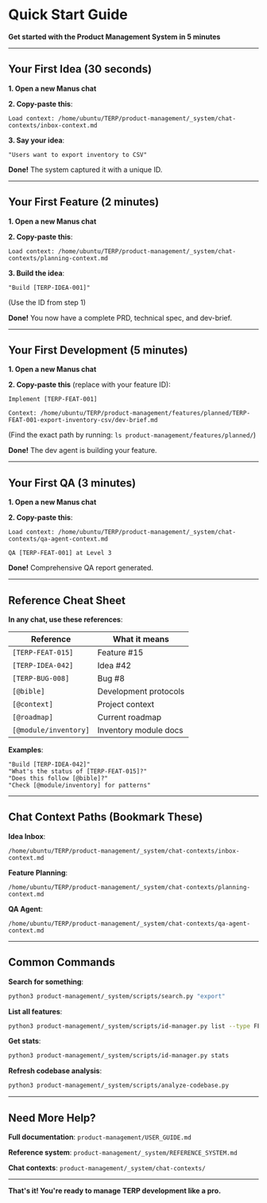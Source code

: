 # Quick Start Guide

**Get started with the Product Management System in 5 minutes**

---

## Your First Idea (30 seconds)

**1. Open a new Manus chat**

**2. Copy-paste this**:
```
Load context: /home/ubuntu/TERP/product-management/_system/chat-contexts/inbox-context.md
```

**3. Say your idea**:
```
"Users want to export inventory to CSV"
```

**Done!** The system captured it with a unique ID.

---

## Your First Feature (2 minutes)

**1. Open a new Manus chat**

**2. Copy-paste this**:
```
Load context: /home/ubuntu/TERP/product-management/_system/chat-contexts/planning-context.md
```

**3. Build the idea**:
```
"Build [TERP-IDEA-001]"
```

(Use the ID from step 1)

**Done!** You now have a complete PRD, technical spec, and dev-brief.

---

## Your First Development (5 minutes)

**1. Open a new Manus chat**

**2. Copy-paste this** (replace with your feature ID):
```
Implement [TERP-FEAT-001]

Context: /home/ubuntu/TERP/product-management/features/planned/TERP-FEAT-001-export-inventory-csv/dev-brief.md
```

(Find the exact path by running: `ls product-management/features/planned/`)

**Done!** The dev agent is building your feature.

---

## Your First QA (3 minutes)

**1. Open a new Manus chat**

**2. Copy-paste this**:
```
Load context: /home/ubuntu/TERP/product-management/_system/chat-contexts/qa-agent-context.md

QA [TERP-FEAT-001] at Level 3
```

**Done!** Comprehensive QA report generated.

---

## Reference Cheat Sheet

**In any chat, use these references**:

| Reference | What it means |
|-----------|---------------|
| `[TERP-FEAT-015]` | Feature #15 |
| `[TERP-IDEA-042]` | Idea #42 |
| `[TERP-BUG-008]` | Bug #8 |
| `[@bible]` | Development protocols |
| `[@context]` | Project context |
| `[@roadmap]` | Current roadmap |
| `[@module/inventory]` | Inventory module docs |

**Examples**:
```
"Build [TERP-IDEA-042]"
"What's the status of [TERP-FEAT-015]?"
"Does this follow [@bible]?"
"Check [@module/inventory] for patterns"
```

---

## Chat Context Paths (Bookmark These)

**Idea Inbox**:
```
/home/ubuntu/TERP/product-management/_system/chat-contexts/inbox-context.md
```

**Feature Planning**:
```
/home/ubuntu/TERP/product-management/_system/chat-contexts/planning-context.md
```

**QA Agent**:
```
/home/ubuntu/TERP/product-management/_system/chat-contexts/qa-agent-context.md
```

---

## Common Commands

**Search for something**:
```bash
python3 product-management/_system/scripts/search.py "export"
```

**List all features**:
```bash
python3 product-management/_system/scripts/id-manager.py list --type FEAT
```

**Get stats**:
```bash
python3 product-management/_system/scripts/id-manager.py stats
```

**Refresh codebase analysis**:
```bash
python3 product-management/_system/scripts/analyze-codebase.py
```

---

## Need More Help?

**Full documentation**: `product-management/USER_GUIDE.md`

**Reference system**: `product-management/_system/REFERENCE_SYSTEM.md`

**Chat contexts**: `product-management/_system/chat-contexts/`

---

**That's it! You're ready to manage TERP development like a pro.**
